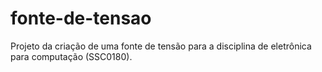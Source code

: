 # fonte-de-tensao
Projeto da criação de uma fonte de tensão para a disciplina de eletrônica para computação (SSC0180).
